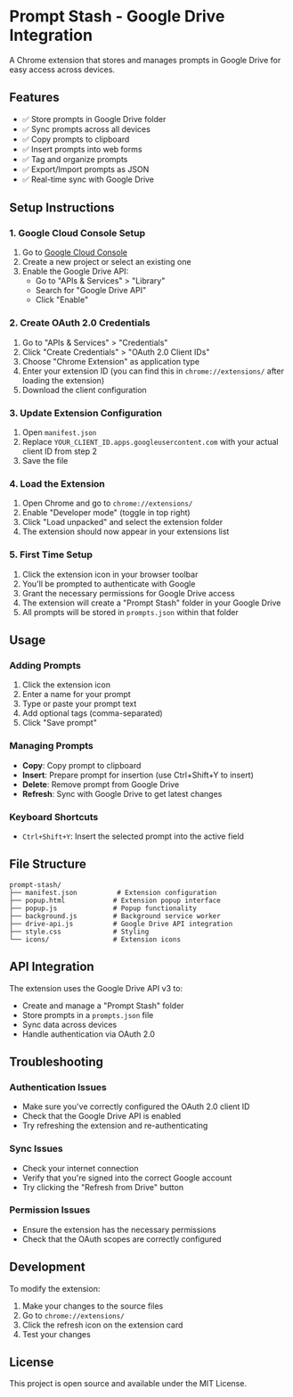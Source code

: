 # Prompt Stash - Google Drive Integration

A Chrome extension that stores and manages prompts in Google Drive for easy access across devices.

## Features

- ✅ Store prompts in Google Drive folder
- ✅ Sync prompts across all devices
- ✅ Copy prompts to clipboard
- ✅ Insert prompts into web forms
- ✅ Tag and organize prompts
- ✅ Export/Import prompts as JSON
- ✅ Real-time sync with Google Drive

## Setup Instructions

### 1. Google Cloud Console Setup

1. Go to [Google Cloud Console](https://console.cloud.google.com/)
2. Create a new project or select an existing one
3. Enable the Google Drive API:
   - Go to "APIs & Services" > "Library"
   - Search for "Google Drive API"
   - Click "Enable"

### 2. Create OAuth 2.0 Credentials

1. Go to "APIs & Services" > "Credentials"
2. Click "Create Credentials" > "OAuth 2.0 Client IDs"
3. Choose "Chrome Extension" as application type
4. Enter your extension ID (you can find this in `chrome://extensions/` after loading the extension)
5. Download the client configuration

### 3. Update Extension Configuration

1. Open `manifest.json`
2. Replace `YOUR_CLIENT_ID.apps.googleusercontent.com` with your actual client ID from step 2
3. Save the file

### 4. Load the Extension

1. Open Chrome and go to `chrome://extensions/`
2. Enable "Developer mode" (toggle in top right)
3. Click "Load unpacked" and select the extension folder
4. The extension should now appear in your extensions list

### 5. First Time Setup

1. Click the extension icon in your browser toolbar
2. You'll be prompted to authenticate with Google
3. Grant the necessary permissions for Google Drive access
4. The extension will create a "Prompt Stash" folder in your Google Drive
5. All prompts will be stored in `prompts.json` within that folder

## Usage

### Adding Prompts
1. Click the extension icon
2. Enter a name for your prompt
3. Type or paste your prompt text
4. Add optional tags (comma-separated)
5. Click "Save prompt"

### Managing Prompts
- **Copy**: Copy prompt to clipboard
- **Insert**: Prepare prompt for insertion (use Ctrl+Shift+Y to insert)
- **Delete**: Remove prompt from Google Drive
- **Refresh**: Sync with Google Drive to get latest changes

### Keyboard Shortcuts
- `Ctrl+Shift+Y`: Insert the selected prompt into the active field

## File Structure

```
prompt-stash/
├── manifest.json          # Extension configuration
├── popup.html            # Extension popup interface
├── popup.js              # Popup functionality
├── background.js         # Background service worker
├── drive-api.js          # Google Drive API integration
├── style.css             # Styling
└── icons/                # Extension icons
```

## API Integration

The extension uses the Google Drive API v3 to:
- Create and manage a "Prompt Stash" folder
- Store prompts in a `prompts.json` file
- Sync data across devices
- Handle authentication via OAuth 2.0

## Troubleshooting

### Authentication Issues
- Make sure you've correctly configured the OAuth 2.0 client ID
- Check that the Google Drive API is enabled
- Try refreshing the extension and re-authenticating

### Sync Issues
- Check your internet connection
- Verify that you're signed into the correct Google account
- Try clicking the "Refresh from Drive" button

### Permission Issues
- Ensure the extension has the necessary permissions
- Check that the OAuth scopes are correctly configured

## Development

To modify the extension:
1. Make your changes to the source files
2. Go to `chrome://extensions/`
3. Click the refresh icon on the extension card
4. Test your changes

## License

This project is open source and available under the MIT License.
